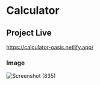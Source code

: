 # Calculator

## Project Live
https://calculator-oasis.netlify.app/

### Image
![Screenshot (835)](https://github.com/ashishkumarpalai/OIBSIP/assets/112760336/935d810f-8af4-4661-9f8a-09298829fa96)
